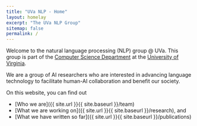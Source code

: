 ```yaml
---
title: "UVa NLP - Home"
layout: homelay
excerpt: "The UVa NLP Group"
sitemap: false
permalink: /
---
```


Welcome to the natural language processing (NLP) group @ UVa. This group is part of the [Computer Science Department](https://engineering.virginia.edu/departments/computer-science) at the [University of Virginia](https://www.virginia.edu).

We are a group of AI researchers who are interested in advancing language technology to facilitate human-AI collaboration and benefit our society.

On this website, you can find out 

- [Who we are]({{ site.url }}{{ site.baseurl }}/team)
- [What we are working on]({{ site.url }}{{ site.baseurl }}/research), and
- [What we have written so far]({{ site.url }}{{ site.baseurl }}/publications)


